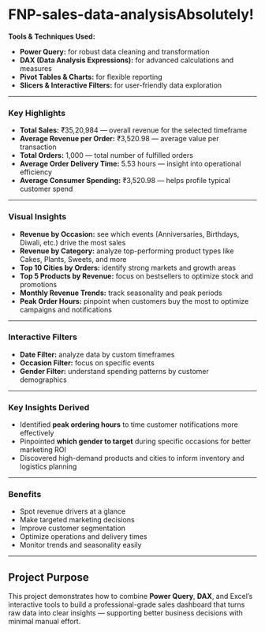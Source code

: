 # FNP-sales-data-analysisAbsolutely!

**Tools & Techniques Used:**

* **Power Query:** for robust data cleaning and transformation
* **DAX (Data Analysis Expressions):** for advanced calculations and measures
* **Pivot Tables & Charts:** for flexible reporting
* **Slicers & Interactive Filters:** for user-friendly data exploration

---

### Key Highlights

* **Total Sales:** ₹35,20,984 — overall revenue for the selected timeframe
* **Average Revenue per Order:** ₹3,520.98 — average value per transaction
* **Total Orders:** 1,000 — total number of fulfilled orders
* **Average Order Delivery Time:** 5.53 hours — insight into operational efficiency
* **Average Consumer Spending:** ₹3,520.98 — helps profile typical customer spend

---

### Visual Insights

* **Revenue by Occasion:** see which events (Anniversaries, Birthdays, Diwali, etc.) drive the most sales
* **Revenue by Category:** analyze top-performing product types like Cakes, Plants, Sweets, and more
* **Top 10 Cities by Orders:** identify strong markets and growth areas
* **Top 5 Products by Revenue:** focus on bestsellers to optimize stock and promotions
* **Monthly Revenue Trends:** track seasonality and peak periods
* **Peak Order Hours:** pinpoint when customers buy the most to optimize campaigns and notifications

---

### Interactive Filters

* **Date Filter:** analyze data by custom timeframes
* **Occasion Filter:** focus on specific events
* **Gender Filter:** understand spending patterns by customer demographics

---

### Key Insights Derived

* Identified **peak ordering hours** to time customer notifications more effectively
* Pinpointed **which gender to target** during specific occasions for better marketing ROI
* Discovered high-demand products and cities to inform inventory and logistics planning

---

### Benefits

* Spot revenue drivers at a glance
* Make targeted marketing decisions
* Improve customer segmentation
* Optimize operations and delivery times
* Monitor trends and seasonality easily



---

## Project Purpose

This project demonstrates how to combine **Power Query**, **DAX**, and Excel’s interactive tools to build a professional-grade sales dashboard that turns raw data into clear insights — supporting better business decisions with minimal manual effort.


